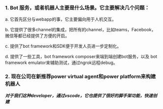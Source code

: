 ### 1. Bot 服务，或者机器人主要是什么场景。它主要解决几个问题：

a.	它首先区分与webapp的事，它主要偏向用于人机交互。

b.	它提供了很多channel的集成，把所有的channel，比如teams，Facebook，微信等都已经提供了方便的开启。

c.	提供了bot framework和SDK便于开发人员进一步定制化。

d.	提供了一些工具，bot framework composer来端到端创建bot服务，以及 bot framework emulator来辅助测试，通过ngrok远程debug。

### 2.	现在公司在新推荐power virtual agent和power platform来构建机器人

***对于我们这种developer，通过vscode，它也提供了很好的脚手架功能，快速创建***



